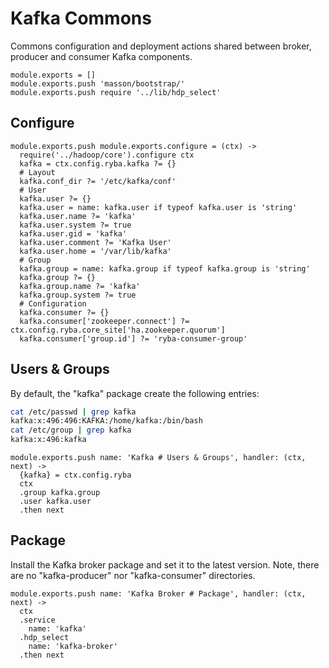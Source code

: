 
# Kafka Commons

Commons configuration and deployment actions shared between broker, producer
and consumer Kafka components.

    module.exports = []
    module.exports.push 'masson/bootstrap/'
    module.exports.push require '../lib/hdp_select'

## Configure

    module.exports.push module.exports.configure = (ctx) ->
      require('../hadoop/core').configure ctx
      kafka = ctx.config.ryba.kafka ?= {}
      # Layout
      kafka.conf_dir ?= '/etc/kafka/conf'
      # User
      kafka.user ?= {}
      kafka.user = name: kafka.user if typeof kafka.user is 'string'
      kafka.user.name ?= 'kafka'
      kafka.user.system ?= true
      kafka.user.gid = 'kafka'
      kafka.user.comment ?= 'Kafka User'
      kafka.user.home = '/var/lib/kafka'
      # Group
      kafka.group = name: kafka.group if typeof kafka.group is 'string'
      kafka.group ?= {}
      kafka.group.name ?= 'kafka'
      kafka.group.system ?= true
      # Configuration
      kafka.consumer ?= {}
      kafka.consumer['zookeeper.connect'] ?= ctx.config.ryba.core_site['ha.zookeeper.quorum']
      kafka.consumer['group.id'] ?= 'ryba-consumer-group'

## Users & Groups

By default, the "kafka" package create the following entries:

```bash
cat /etc/passwd | grep kafka
kafka:x:496:496:KAFKA:/home/kafka:/bin/bash
cat /etc/group | grep kafka
kafka:x:496:kafka
```

    module.exports.push name: 'Kafka # Users & Groups', handler: (ctx, next) ->
      {kafka} = ctx.config.ryba
      ctx
      .group kafka.group
      .user kafka.user
      .then next

## Package

Install the Kafka broker package and set it to the latest version. Note, there
are no "kafka-producer" nor "kafka-consumer" directories.

    module.exports.push name: 'Kafka Broker # Package', handler: (ctx, next) ->
      ctx
      .service
        name: 'kafka'
      .hdp_select
        name: 'kafka-broker'
      .then next
